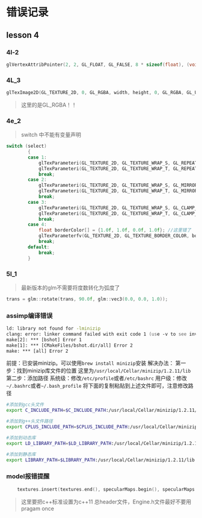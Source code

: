 # 错误记录

## lesson 4
### 4l-2
```c++
glVertexAttribPointer(2, 2, GL_FLOAT, GL_FALSE, 8 * sizeof(float), (void *)(6 * sizeof(float))); // 这里第二个参数是2
```
### 4L_3
```c++
glTexImage2D(GL_TEXTURE_2D, 0, GL_RGBA, width, height, 0, GL_RGBA, GL_UNSIGNED_BYTE, data);
```
> 这里的是GL_RGBA！！

### 4e_2
> switch 中不能有变量声明
```c++
switch (select)
        {
        case 1:
            glTexParameteri(GL_TEXTURE_2D, GL_TEXTURE_WRAP_S, GL_REPEAT); // set texture wrapping to GL_REPEAT (default wrapping method)
            glTexParameteri(GL_TEXTURE_2D, GL_TEXTURE_WRAP_T, GL_REPEAT);
            break;
        case 2:
            glTexParameteri(GL_TEXTURE_2D, GL_TEXTURE_WRAP_S, GL_MIRRORED_REPEAT); // set texture wrapping to GL_REPEAT (default wrapping method)
            glTexParameteri(GL_TEXTURE_2D, GL_TEXTURE_WRAP_T, GL_MIRRORED_REPEAT);
            break;
        case 3:
            glTexParameteri(GL_TEXTURE_2D, GL_TEXTURE_WRAP_S, GL_CLAMP_TO_EDGE); // set texture wrapping to GL_REPEAT (default wrapping method)
            glTexParameteri(GL_TEXTURE_2D, GL_TEXTURE_WRAP_T, GL_CLAMP_TO_EDGE);
            break;
        case 4:
            float borderColor[] = {1.0f, 1.0f, 0.0f, 1.0f}; //这里错了
            glTexParameterfv(GL_TEXTURE_2D, GL_TEXTURE_BORDER_COLOR, borderColor);
            break;
        default:
            break;
        }
```

### 5l_1
> 最新版本的glm不需要将度数转化为弧度了
```c++
trans = glm::rotate(trans, 90.0f, glm::vec3(0.0, 0.0, 1.0));
```

### assimp编译错误
```zsh
ld: library not found for -lminizip
clang: error: linker command failed with exit code 1 (use -v to see invocation)
make[2]: *** [bshot] Error 1
make[1]: *** [CMakeFiles/bshot.dir/all] Error 2
make: *** [all] Error 2
```

前提：已安装minizip。可以使用``brew install minizip``安装
解决办法：
第一步：找到minizip库文件的位置
这里为``/usr/local/Cellar/minizip/1.2.11/lib``
第二步：添加路径
系统级：修改``/etc/profile``或者``/etc/bashrc``
用户级：修改``~/.bashrc``或者``~/.bash_profile``
将下面的复制粘贴到上述文件即可，注意修改路径
```zsh
#添加到gcc头文件
export C_INCLUDE_PATH=$C_INCLUDE_PATH:/usr/local/Cellar/minizip/1.2.11/lib

#添加到g++头文件路径
export CPLUS_INCLUDE_PATH=$CPLUS_INCLUDE_PATH:/usr/local/Cellar/minizip/1.2.11/lib

#添加到动态库
export LD_LIBRARY_PATH=$LD_LIBRARY_PATH:/usr/local/Cellar/minizip/1.2.11/lib

#添加到静态库
export LIBRARY_PATH=$LIBRARY_PATH:/usr/local/Cellar/minizip/1.2.11/lib
```

### model报错提醒
```c++
    textures.insert(textures.end(), specularMaps.begin(), specularMaps.end());
```
> 这里要把c++标准设置为c++11
> 总header文件，Engine.h文件最好不要用pragam once